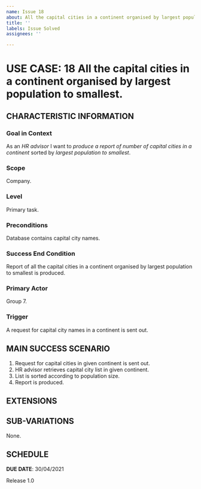 ```yaml
---
name: Issue 18
about: All the capital cities in a continent organised by largest population to smallest.
title: ''
labels: Issue Solved
assignees: ''

---
```


# USE CASE: 18 All the capital cities in a continent organised by largest population to smallest.
## CHARACTERISTIC INFORMATION

### Goal in Context

As an *HR advisor* I want to *produce a report of number of capital cities in a continent* sorted by *largest population to smallest*.

### Scope

Company.

### Level

Primary task.

### Preconditions

Database contains capital city names.

### Success End Condition

Report of all the capital cities in a continent organised by largest population to smallest is produced.

### Primary Actor

Group 7.

### Trigger

A request for capital city names in a continent is sent out.

## MAIN SUCCESS SCENARIO

1. Request for capital cities in given continent is sent out.
2. HR advisor retrieves capital city list in given continent.
3. List is sorted according to population size.
4. Report is produced.

## EXTENSIONS

## SUB-VARIATIONS

None.

## SCHEDULE

**DUE DATE**: 30/04/2021

Release 1.0
